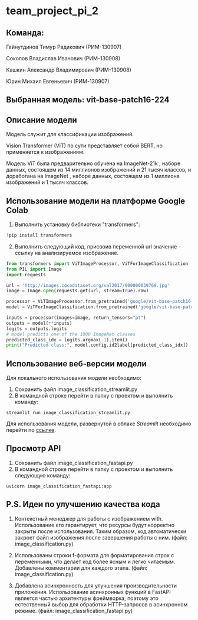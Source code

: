 # team_project_pi_2 

## Команда:  

Гайнутдинов Тимур Радикович (РИМ-130907)

Соколов Владислав Иванович (РИМ-130908)

Кашкин Александр Владимирович (РИМ-130908)

Юрин Михаил Евгеньевич (РИМ-130907)


## Выбранная модель: vit-base-patch16-224

## Описание модели

Модель служит для классификации изображений.  

Vision Transformer (ViT) по сути представляет собой BERT, но применяется к изображениям.  

Модель ViT была предварительно обучена на ImageNet-21k , наборе данных, состоящем из 14 миллионов изображений и 21 тысяч классов, и доработана на ImageNet , наборе данных, состоящем из 1 миллиона изображений и 1 тысяч классов.

## Использование модели на платформе Google Colab

1) Выполнить установку библиотеки "transformers":
```python
!pip install transformers
```
2) Выполнить следующий код, присвоив переменной url значение - ссылку на анализируемое изображение.
```python
from transformers import ViTImageProcessor, ViTForImageClassification
from PIL import Image
import requests

url = 'http://images.cocodataset.org/val2017/000000039769.jpg'
image = Image.open(requests.get(url, stream=True).raw)

processor = ViTImageProcessor.from_pretrained('google/vit-base-patch16-224')
model = ViTForImageClassification.from_pretrained('google/vit-base-patch16-224')

inputs = processor(images=image, return_tensors="pt")
outputs = model(**inputs)
logits = outputs.logits
# model predicts one of the 1000 ImageNet classes
predicted_class_idx = logits.argmax(-1).item()
print("Predicted class:", model.config.id2label[predicted_class_idx])
```

## Использование веб-версии модели
Для локального использования модели необходимо:
1) Сохранить файл image_classification_streamlit.py
2) В командной строке перейти в папку с проектом и выполнить команду:
```
streamlit run image_classification_streamlit.py
```
Для использования модели, развернутой в облаке _Streamlit_  необходимо перейти по [ссылке](https://image-classification-pi-2.streamlit.app/).

## Просмотр API
1) Cохранить файл image_classification_fastapi.py
2) В командной строке перейти в папку с проектом и выполнить следующую команду:
```
uvicorn image_classification_fastapi:app
```
## P.S. Идеи по улучшению качества кода
1) Контекстный менеджер для работы с изображением with. Использование его гарантирует, что ресурсы будут корректно закрыты после использования. Таким образом, код автоматически закроет файл изображения после завершения работы с ним. (файл: image_classification.py)

2) Использованы строки f-формата для форматирования строк с переменными, что делает код более ясным и легко читаемым. Добавлены комментарии для каждого этапа. (файл: image_classification.py)

3) Добавлена асинхронность для улучшения производительности приложения. Использование асинхронных функций в FastAPI является частью архитектуры фреймворка, поэтому это естественный выбор для обработки HTTP-запросов в асинхронном режиме. (файл: image_classification_fastapi.py)